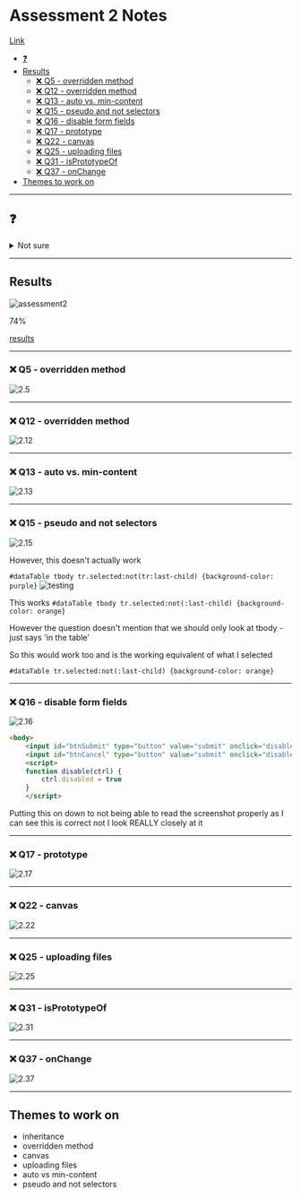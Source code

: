 # Assessment 2 Notes <!-- omit in toc -->

[Link](https://docs.google.com/forms/d/e/1FAIpQLSd67ICFd-mSzHr93Z29JNTnTfhxwEVczxleTsF3xv4ukd4oeg/viewform)

- [❓](#%E2%9D%93)
- [Results](#Results)
  - [❌ Q5 - overridden method](#%E2%9D%8C-Q5---overridden-method)
  - [❌ Q12 - overridden method](#%E2%9D%8C-Q12---overridden-method)
  - [❌ Q13 - auto vs. min-content](#%E2%9D%8C-Q13---auto-vs-min-content)
  - [❌ Q15 - pseudo and not selectors](#%E2%9D%8C-Q15---pseudo-and-not-selectors)
  - [❌ Q16 - disable form fields](#%E2%9D%8C-Q16---disable-form-fields)
  - [❌ Q17 - prototype](#%E2%9D%8C-Q17---prototype)
  - [❌ Q22 - canvas](#%E2%9D%8C-Q22---canvas)
  - [❌ Q25 - uploading files](#%E2%9D%8C-Q25---uploading-files)
  - [❌ Q31 - isPrototypeOf](#%E2%9D%8C-Q31---isPrototypeOf)
  - [❌ Q37 - onChange](#%E2%9D%8C-Q37---onChange)
- [Themes to work on](#Themes-to-work-on)

---

## ❓

<details><summary>Not sure</summary>

- 5
- 10
- 12
- 13 - min-content vs auto
- 15
- 17
- 22 - canvas
- 25
- 28 - geo
- 34 - canvas
- 38

</details>

---

## Results

![assessment2](../../images/assessment2-score.png)

74%

[results](https://docs.google.com/forms/d/e/1FAIpQLSd67ICFd-mSzHr93Z29JNTnTfhxwEVczxleTsF3xv4ukd4oeg/viewscore?viewscore=AE0zAgAx_E40aOWNXVg1Pb7rPLylUWczg5dpBK5X8vZ7wkLOtUObnvijbNyGgqHGjt1Ir-c)

---

### ❌ Q5 - overridden method

![2.5](../../images/2-5.png)

---

### ❌ Q12 - overridden method

![2.12](../../images/2-12.png)

---

### ❌ Q13 - auto vs. min-content

![2.13](../../images/2-13.png)

---

### ❌ Q15 - pseudo and not selectors

![2.15](../../images/2-15.png)

However, this doesn't actually work

`#dataTable tbody tr.selected:not(tr:last-child) {background-color: purple}`
![testing](../../images/2-15-testing.png)

This works
`#dataTable tbody tr.selected:not(:last-child) {background-color: orange}`

However the question doesn't mention that we should only look at tbody - just says 'in the table'

So this would work too and is the working equivalent of what I selected

`#dataTable tr.selected:not(:last-child) {background-color: orange}`

---

### ❌ Q16 - disable form fields

![2.16](../../images/2-16.png)

```html
<body>
    <input id="btnSubmit" type="button" value="submit" onclick="disable(this)" />
    <input id="btnCancel" type="button" value="submit" onclick="disable(this)" />
    <script>
    function disable(ctrl) {
        ctrl.disabled = true
    }
    </script>
```

Putting this on down to not being able to read the screenshot properly as I can see this is correct not I look REALLY closely at it

---

### ❌ Q17 - prototype

![2.17](../../images/2-17.png)

---

### ❌ Q22 - canvas

![2.22](../../images/2-22.png)

---

### ❌ Q25 - uploading files

![2.25](../../images/2-25.png)

---

### ❌ Q31 - isPrototypeOf

![2.31](../../images/2-31.png)

---

### ❌ Q37 - onChange

![2.37](../../images/2-37.png)

---

## Themes to work on

- inheritance
- overridden method
- canvas
- uploading files
- auto vs min-content
- pseudo and not selectors
